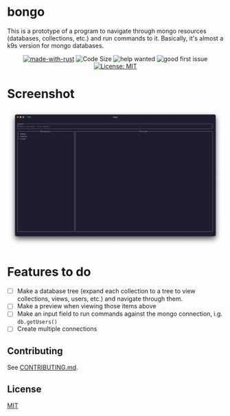 # bongo
This is a prototype of a program to navigate through mongo resources (databases, collections, etc.)
and run commands to it. Basically, it's almost a k9s version for mongo databases.

<div align="center">

[![made-with-rust](https://img.shields.io/badge/Made%20with-Rust-1f425f.svg)](https://www.rust-lang.org/) ![Code Size](https://img.shields.io/github/languages/code-size/vaaleyard/bongo) ![help wanted](https://img.shields.io/github/labels/vaaleyard/bongo/help%20wanted) ![good first issue](https://img.shields.io/github/labels/vaaleyard/bongo/good%20first%20issue) [![License: MIT](https://img.shields.io/badge/License-MIT-blue.svg)](./LICENSE)

</div> 

# Screenshot
![screenshot](./assets/screenshot.png)

# Features to do
- [ ] Make a database tree (expand each collection to a tree to view collections, views, users, etc.)
and navigate through them.  
- [ ] Make a preview when viewing those items above  
- [ ] Make an input field to run commands against the mongo connection, i.g. `db.getUsers()`  
- [ ] Create multiple connections

## Contributing
See [CONTRIBUTING.md](./CONTRIBUTING.md).

## License
[MIT](./LICENSE)
